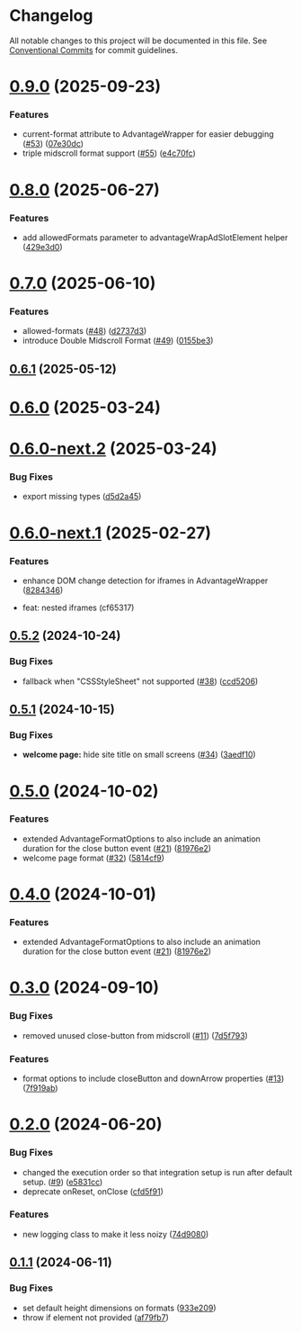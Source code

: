 # Changelog

All notable changes to this project will be documented in this file. See [Conventional Commits](https://conventionalcommits.org) for commit guidelines.

# [0.9.0](https://github.com/get-advantage/advantage/compare/v0.8.0...v0.9.0) (2025-09-23)


### Features

* current-format attribute to AdvantageWrapper for easier debugging ([#53](https://github.com/get-advantage/advantage/issues/53)) ([07e30dc](https://github.com/get-advantage/advantage/commit/07e30dcefc06fba79075557410b794d41b0239e0))
* triple midscroll format support ([#55](https://github.com/get-advantage/advantage/issues/55)) ([e4c70fc](https://github.com/get-advantage/advantage/commit/e4c70fcb07fa46f67643d36236e986ba7f9c96f5))

# [0.8.0](https://github.com/get-advantage/advantage/compare/v0.7.0...v0.8.0) (2025-06-27)


### Features

* add allowedFormats parameter to advantageWrapAdSlotElement helper ([429e3d0](https://github.com/get-advantage/advantage/commit/429e3d00690859dd22ffb5153b824d3d5db110ec))

# [0.7.0](https://github.com/get-advantage/advantage/compare/v0.6.1...v0.7.0) (2025-06-10)


### Features

* allowed-formats ([#48](https://github.com/get-advantage/advantage/issues/48)) ([d2737d3](https://github.com/get-advantage/advantage/commit/d2737d393ffa848e58a90af2353791ae8d00a793))
* introduce Double Midscroll Format ([#49](https://github.com/get-advantage/advantage/issues/49)) ([0155be3](https://github.com/get-advantage/advantage/commit/0155be32abe0b1110787134ad6334f063093d0c7))

## [0.6.1](https://github.com/get-advantage/advantage/compare/v0.6.0...v0.6.1) (2025-05-12)

# [0.6.0](https://github.com/get-advantage/advantage/compare/v0.6.0-next.2...v0.6.0) (2025-03-24)

# [0.6.0-next.2](https://github.com/get-advantage/advantage/compare/v0.6.0-next.1...v0.6.0-next.2) (2025-03-24)

### Bug Fixes

-   export missing types ([d5d2a45](https://github.com/get-advantage/advantage/commit/d5d2a45b8364e837e7c74171aa2919d5c3339033))

# [0.6.0-next.1](https://github.com/get-advantage/advantage/compare/v0.6.0-next.0...v0.6.0-next.1) (2025-02-27)

### Features

-   enhance DOM change detection for iframes in AdvantageWrapper ([8284346](https://github.com/get-advantage/advantage/commit/82843462ced645fcea88cdeba9f7f8dc9d294b85))

-   feat: nested iframes (cf65317)

## [0.5.2](https://github.com/get-advantage/advantage/compare/v0.5.1...v0.5.2) (2024-10-24)

### Bug Fixes

-   fallback when "CSSStyleSheet" not supported ([#38](https://github.com/get-advantage/advantage/issues/38)) ([ccd5206](https://github.com/get-advantage/advantage/commit/ccd520620a62e80580d8dc2361ddeb934ff8dea0))

## [0.5.1](https://github.com/get-advantage/advantage/compare/v0.5.0...v0.5.1) (2024-10-15)

### Bug Fixes

-   **welcome page:** hide site title on small screens ([#34](https://github.com/get-advantage/advantage/issues/34)) ([3aedf10](https://github.com/get-advantage/advantage/commit/3aedf1067d6a1fe3a1e78fb6533a2d7c0e72f70e))

# [0.5.0](https://github.com/get-advantage/advantage/compare/v0.3.0...v0.5.0) (2024-10-02)

### Features

-   extended AdvantageFormatOptions to also include an animation duration for the close button event ([#21](https://github.com/get-advantage/advantage/issues/21)) ([81976e2](https://github.com/get-advantage/advantage/commit/81976e2cb43e9d82ab1bbecd7c58c4ad5fed8740))
-   welcome page format ([#32](https://github.com/get-advantage/advantage/issues/32)) ([5814cf9](https://github.com/get-advantage/advantage/commit/5814cf9ab0fedb9156b4624c7cd789835435d699))

# [0.4.0](https://github.com/get-advantage/advantage/compare/v0.3.0...v0.4.0) (2024-10-01)

### Features

-   extended AdvantageFormatOptions to also include an animation duration for the close button event ([#21](https://github.com/get-advantage/advantage/issues/21)) ([81976e2](https://github.com/get-advantage/advantage/commit/81976e2cb43e9d82ab1bbecd7c58c4ad5fed8740))

# [0.3.0](https://github.com/get-advantage/advantage/compare/v0.2.0...v0.3.0) (2024-09-10)

### Bug Fixes

-   removed unused close-button from midscroll ([#11](https://github.com/get-advantage/advantage/issues/11)) ([7d5f793](https://github.com/get-advantage/advantage/commit/7d5f793ebe50f7577d896b6c1f0ae223ec538e7e))

### Features

-   format options to include closeButton and downArrow properties ([#13](https://github.com/get-advantage/advantage/issues/13)) ([7f919ab](https://github.com/get-advantage/advantage/commit/7f919ab6b09afbe590ba4a4ed8f58c7c575b85cf))

# [0.2.0](https://github.com/get-advantage/advantage/compare/v0.1.1...v0.2.0) (2024-06-20)

### Bug Fixes

-   changed the execution order so that integration setup is run after default setup. ([#9](https://github.com/get-advantage/advantage/issues/9)) ([e5831cc](https://github.com/get-advantage/advantage/commit/e5831cc832a52f32bc58bf6d0291701303fe8a5d))
-   deprecate onReset, onClose ([cfd5f91](https://github.com/get-advantage/advantage/commit/cfd5f914552f341aabc1bd1aa23ea1fe36800c81))

### Features

-   new logging class to make it less noizy ([74d9080](https://github.com/get-advantage/advantage/commit/74d90804d6c9e1a24b2af6343b572317455c64ee))

## [0.1.1](https://github.com/get-advantage/advantage/compare/v0.1.0...v0.1.1) (2024-06-11)

### Bug Fixes

-   set default height dimensions on formats ([933e209](https://github.com/get-advantage/advantage/commit/933e2096005f90b6a6757b4b17837520392ac227))
-   throw if element not provided ([af79fb7](https://github.com/get-advantage/advantage/commit/af79fb740b856d46fbcf5fc7360336194958e217))
